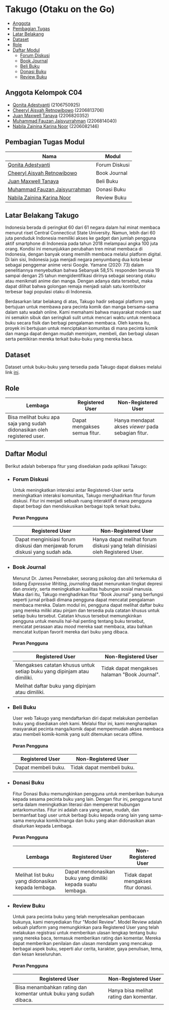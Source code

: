 # Takugo (Otaku on the Go)
- [Anggota](#anggota-kelompok-c04)
- [Pembagian Tugas](#pembagian-tugas-modul)
- [Latar Belakang](#latar-belakang-takugo)
- [Dataset](#dataset)
- [Role](#role)
- [Daftar Modul](#daftar-modul)
    - [Forum Diskusi](#forum-diskusi)
    - [Book Journal](#book-journal)
    - [Beli Buku](#beli-buku)
    - [Donasi Buku](#donasi-buku)
    - [Review Buku](#review-buku)

## Anggota Kelompok C04
- [Qonita Adestyanti](https://github.com/adestyantiqonita) (2106750925)
- [Cheeryl Aisyah Retnowibowo](https://github.com/cheerylaisyah) (2206813706)
- [Juan Maxwell Tanaya](https://github.com/MightyZanark) (2206820352)
- [Muhammad Fauzan Jaisyurrahman](https://github.com/fauzanjaisyu) (2206814040)
- [Nabila Zainina Karina Noor](https://github.com/nabilazainina) (2206082146)

## Pembagian Tugas Modul
| Nama | Modul |
|------|-------|
| [Qonita Adestyanti](https://github.com/adestyantiqonita) | Forum Diskusi |
| [Cheeryl Aisyah Retnowibowo](https://github.com/cheerylaisyah) | Book Journal |
| [Juan Maxwell Tanaya](https://github.com/MightyZanark) | Beli Buku |
| [Muhammad Fauzan Jaisyurrahman](https://github.com/fauzanjaisyu) | Donasi Buku |
| [Nabila Zainina Karina Noor](https://github.com/nabilazainina) | Review Buku |

## Latar Belakang Takugo
Indonesia berada di peringkat 60 dari 61 negara dalam hal minat membaca menurut riset Central Connecticut State University. Namun, lebih dari 60 juta penduduk Indonesia memiliki akses ke gadget dan jumlah pengguna aktif smartphone di Indonesia pada tahun 2018 melampaui angka 100 juta orang. Kondisi ini menunjukkan perubahan tren minat membaca di Indonesia, dengan banyak orang memilih membaca melalui platform digital. Di lain sisi, Indonesia juga menjadi negara penyumbang dua kota besar sebagai penggemar anime versi Google. Yamane (2020: 73) dalam penelitiannya menyebutkan bahwa Sebanyak 58,5% responden berusia 19 sampai dengan 25 tahun mengidentifikasi dirinya sebagai seorang otaku atau menikmati anime dan manga. Dengan adanya data tersebut, maka dapat dilihat bahwa golongan remaja menjadi salah satu kontributor terbesar bagi populasi otaku di Indonesia.

Berdasarkan latar belakang di atas, Takugo hadir sebagai platform yang bertujuan untuk membawa para pecinta komik dan manga bersama-sama dalam satu wadah online. Kami memahami bahwa masyarakat modern saat ini semakin sibuk dan seringkali sulit untuk mencari waktu untuk membaca buku secara fisik dan berbagi pengalaman membaca. Oleh karena itu, proyek ini bertujuan untuk menciptakan komunitas di mana pecinta komik dan manga dapat dengan mudah meminjam, membeli, dan berbagi ulasan serta pemikiran mereka terkait buku-buku yang mereka baca.

## Dataset
Dataset untuk buku-buku yang tersedia pada Takugo dapat diakses melalui link [ini](https://www.kaggle.com/datasets/nikhil1e9/myanimelist-anime-and-manga?select=MAL-manga.csv). 

## Role
| Lembaga | Registered User | Non-Registered User |
| --- | --- | --- |
| Bisa melihat buku apa saja yang sudah didonasikan oleh registered user. | Dapat mengakses semua fitur. | Hanya mendapat akses *viewer* pada sebagian fitur. |

## Daftar Modul
Berikut adalah beberapa fitur yang disediakan pada aplikasi Takugo:

* ### Forum Diskusi
    Untuk meningkatkan interaksi antar Registered-User serta meningkatkan interaksi komunitas, Takugo menghadirkan fitur forum diskusi. Fitur ini menjadi sebuah ruang interaktif di mana pengguna dapat berbagi dan mendiskusikan berbagai topik terkait buku.
    #### Peran Pengguna
    | Registered User | Non-Registered User |
    | --- | --- |
    | Dapat menginisiasi forum diskusi dan menjawab forum diskusi yang sudah ada. | Hanya dapat melihat forum diskusi yang telah diinisiasi oleh Registered User. |

* ### Book Journal
    Menurut Dr. James Pennebaker, seorang psikolog dan ahli terkemuka di bidang *Expressive Writing*, *journaling* dapat menurunkan tingkat depresi dan *anxiety*, serta meningkatkan kualitas hubungan sosial manusia. Maka dari itu, Takugo menghadirkan fitur “Book Journal” yang berfungsi seperti jurnal pribadi dimana pengguna dapat mencatat pengalaman membaca mereka. Dalam modul ini, pengguna dapat melihat daftar buku yang mereka miliki atau pinjam dan tersedia pula catatan khusus untuk setiap buku tersebut. Catatan khusus tersebut memungkinkan pengguna untuk menulis hal-hal penting tentang buku tersebut, mencatat perasaan atau *mood* mereka saat membaca, atau bahkan mencatat kutipan favorit mereka dari buku yang dibaca.
    #### Peran Pengguna
    | Registered User | Non-Registered User |
    | --- | --- |
    | Mengakses catatan khusus untuk setiap buku yang dipinjam atau dimiliki. | Tidak dapat mengakses halaman "Book Journal". |
    | Melihat daftar buku yang dipinjam atau dimiliki. ||

* ### Beli Buku
    User web Takugo yang mendaftarkan diri dapat melakukan pembelian buku yang disediakan oleh kami. Melalui fitur ini, kami mengharapkan masyarakat pecinta manga/komik dapat mempermudah akses membaca atau membeli komik-komik yang sulit ditemukan secara offline.
    #### Peran Pengguna
    | Registered User | Non-Registered User |
    | --- | --- |
    | Dapat membeli buku. | Tidak dapat membeli buku. |

* ### Donasi Buku
    Fitur Donasi Buku memungkinkan pengguna untuk memberikan bukunya kepada sesama pecinta buku yang lain. Dengan fitur ini, pengguna turut serta dalam meningkatkan literasi dan mempererat hubungan antarkomunitas. Fitur ini adalah cara yang aman, mudah, dan bermanfaat bagi user untuk berbagi buku kepada orang lain yang sama-sama menyukai komik/manga dan buku yang akan didonasikan akan disalurkan kepada Lembaga.
    #### Peran Pengguna
    | Lembaga | Registered User | Non-Registered User |
    | --- | --- | --- |
    | Melihat list buku yang didonasikan kepada lembaga. | Dapat mendonasikan buku yang dimiliki kepada suatu lembaga. | Tidak dapat mengakses fitur donasi. |

* ### Review Buku
    Untuk para pecinta buku yang telah menyelesaikan pembacaan bukunya, kami menyediakan fitur "Model Review". Model Review adalah sebuah platform yang memungkinkan para Registered User yang telah melakukan registrasi untuk memberikan ulasan lengkap tentang buku yang mereka baca, termasuk memberikan rating dan komentar. Mereka dapat memberikan penilaian dan ulasan mendalam yang mencakup berbagai aspek buku, seperti alur cerita, karakter, gaya penulisan, tema, dan kesan keseluruhan.
    #### Peran Pengguna
    | Registered User | Non-Registered User |
    | --- | --- |
    | Bisa menambahkan rating dan komentar untuk buku yang sudah dibaca. | Hanya bisa melihat rating dan komentar. |

